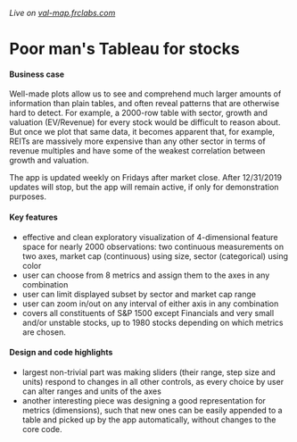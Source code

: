 *Live on [val-map.frclabs.com](http://val-map.frclabs.com)*
# Poor man's Tableau for stocks

#### Business case

Well-made plots allow us to see and comprehend much larger amounts of information than plain tables, and often reveal patterns that are otherwise hard to detect. For example, a 2000-row table with sector, growth and valuation (EV/Revenue) for every stock would be difficult to reason about. But once we plot that same data, it becomes apparent that, for example, REITs are massively more expensive than any other sector in terms of revenue multiples and have some of the weakest correlation between growth and valuation.

The app is updated weekly on Fridays after market close. After 12/31/2019 updates will stop, but the app will remain active, if only for demonstration purposes.


#### Key features

- effective and clean exploratory visualization of 4-dimensional feature space for nearly 2000 observations: two continuous measurements on two axes, market cap (continuous) using size, sector (categorical) using color
- user can choose from 8 metrics and assign them to the axes in any combination
- user can limit displayed subset by sector and market cap range
- user can zoom in/out on any interval of either axis in any combination
- covers all constituents of S&P 1500 except Financials and very small and/or unstable stocks, up to 1980 stocks depending on which metrics are chosen.


#### Design and code highlights

- largest non-trivial part was making sliders (their range, step size and units) respond to changes in all other controls, as every choice by user can alter ranges and units of the axes
- another interesting piece was designing a good representation for metrics (dimensions), such that new ones can be easily appended to a table and picked up by the app automatically, without changes to the core code. 
